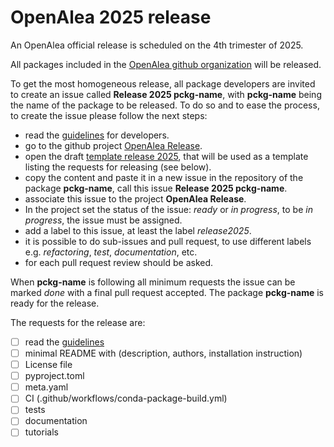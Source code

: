 # OpenAlea 2025 release

An OpenAlea official release is scheduled on the 4th trimester of 2025.

All packages included in the [OpenAlea github organization](https://github.com/openalea) will be released.

To get the most homogeneous release, all package developers are invited to create an issue 
called **Release 2025 pckg-name**, with **pckg-name** being the name of the package to be released.
To do so and to ease the process, to create the issue please follow the next steps: 

- read the [guidelines](https://openalea.readthedocs.io/en/latest/development/guidelines.html) 
for developers.
- go to the github project [OpenAlea Release](https://github.com/orgs/openalea/projects/9).
- open the draft [template release 2025](https://github.com/orgs/openalea/projects/9/views/1?pane=issue&itemId=108200105),
that will be used as a template listing the requests for releasing (see below).
- copy the content and paste it in a new issue in the repository of the package **pckg-name**, 
call this issue **Release 2025 pckg-name**.
- associate this issue to the project **OpenAlea Release**.
- In the project set the status of the issue: *ready* or *in progress*,
to be *in progress*, the issue must be assigned.
- add a label to this issue, at least the label  *release2025*.
- it is possible to do sub-issues and pull request, to use different labels e.g. *refactoring*,
*test*, *documentation*, etc.
- for each pull request review should be asked.

When **pckg-name** is following all minimum requests the issue can be marked *done* with a final 
pull request accepted. The package **pckg-name** is ready for the release.

The requests for the release are:
- [ ] read the [guidelines](https://openalea.readthedocs.io/en/latest/development/guidelines.html)
- [ ] minimal README with (description, authors, installation instruction)
- [ ] License file
- [ ] pyproject.toml
- [ ] meta.yaml
- [ ] CI (.github/workflows/conda-package-build.yml)
- [ ] tests
- [ ] documentation
- [ ] tutorials
